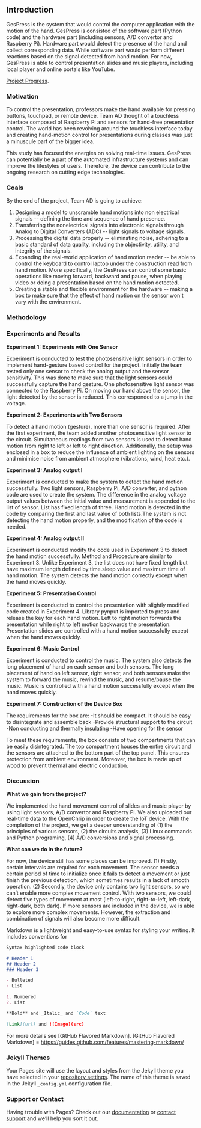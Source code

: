 ## Introduction

GesPress is the system that would control the computer application with the motion of the hand. GesPress is consisted of the software part (Python code) and the hardware part (including sensors, A/D convertor and Raspberry Pi). Hardware part would detect the presence of the hand and collect corresponding data. While software part would perform different reactions based on the signal detected from hand motion. For now, GesPress is able to control presentation slides and music players, including local player and online portals like YouTube. 

[Project Progress](https://yujuem/12740project.github.io/Project_progress.md).


### Motivation
To control the presentation, professors make the hand available for pressing buttons, touchpad, or remote device. Team AD thought of a touchless interface composed of Raspberry Pi and sensors for hand-free presentation control. The world has been revolving around the touchless interface today and creating hand-motion control for presentations during classes was just a minuscule part of the bigger idea.

This study has focused the energies on solving real-time issues. GesPress can potentially be a part of the automated infrastructure systems and can improve the lifestyles of users. Therefore, the device can contribute to the ongoing research on cutting edge technologies.


### Goals

By the end of the project, Team AD is going to achieve:
1. Designing a model to unscramble hand motions into non electrical signals -- defining the time and sequence of hand presence.
2. Transferring the nonelectrical signals into electronic signals through Analog to Digital Converters (ADC) -- light signals to voltage signals.
3. Processing the digital data properly -- eliminating noise, adhering to a basic standard of data quality, including the objectivity, utility, and integrity of the signals.
4. Expanding the real-world application of hand motion reader -- be able to control the keyboard to control laptop under the construction read from hand motion. More specifically, the GesPress can control some basic operations like moving forward, backward and pause, when playing video or doing a presentation based on the hand motion detected.
5. Creating a stable and flexible environment for the hardware -- making a box to make sure that the effect of hand motion on the sensor won't vary with the environment. 

### Methodology




### Experiments and Results

**Experiment 1: Experiments with One Sensor**

Experiment is conducted to test the photosensitive light sensors in order to implement hand-gesture based control for the project. Initially the team tested only one sensor to check the analog output and the sensor sensitivity. This was done to make sure that the light sensors could successfully capture the hand gesture. One photosensitive light sensor was connected to the Raspberry Pi. On moving our hand above the sensor, the light detected by the sensor is reduced. This corresponded to a jump in the voltage. 

**Experiment 2: Experiments with Two Sensors**

To detect a hand motion (gesture), more than one sensor is required. After the first experiment, the team added another photosensitive light sensor to the circuit. Simultaneous readings from two sensors is used to detect hand motion from right to left or left to right direction. Additionally, the setup was enclosed in a box to reduce the influence of ambient lighting on the sensors and minimise noise from ambient atmosphere (vibrations, wind, heat etc.).

**Experiment 3: Analog output I**

Experiment is conducted to make the system to detect the hand motion successfully. Two light sensors, Raspberry Pi, A/D converter, and python code are used to create the system. The difference in the analog voltage output values between the initial value and measurement is appended to the list of sensor. List has fixed length of three. Hand motion is detected in the code by comparing the first and last value of both lists.The system is not detecting the hand motion properly, and the modification of the code is needed. 

**Experiment 4: Analog output II**

Experiment is conducted modify the code used in Experiment 3 to detect the hand motion successfully. Method and Procedure are similar to Experiment 3. Unlike Experiment 3, the list does not have fixed length but have maximum length defined by time.sleep value and maximum time of hand motion. The system detects the hand motion correctly except when the hand moves quickly. 

**Experiment 5: Presentation Control**

Experiment is conducted to control the presentation with slightly modified code created in Experiment 4. Library pynput is imported to press and release the key for each hand motion. Left to right motion forwards the presentation while right to left motion backwards the presentation. Presentation slides are controlled with a hand motion successfully except when the hand moves quickly. 

**Experiment 6: Music Control**

Experiment is conducted to control the music. The system also detects the long placement of hand on each sensor and both sensors. The long placement of hand on left sensor, right sensor, and both sensors make the system to forward the music, rewind the music, and resume/pause the music. Music is controlled with a hand motion successfully except when the hand moves quickly. 

**Experiment 7: Construction of the Device Box**

The requirements for the box are:
  -It should be compact. It should be easy to disintegrate and assemble back
  -Provide structural support to the circuit 
  -Non conducting and thermally insulating 
  -Have opening for the sensor

To meet these requirements, the box consists of two compartments that can be easily disintegrated. The top compartment houses the entire circuit and the sensors are attached to the bottom part of the top panel. This ensures protection from ambient environment. Moreover, the box is made up of wood to prevent thermal and electric conduction.



### Discussion

**What we gain from the project?**

We implemented the hand movement control of slides and music player by using light sensors, A/D convertor and Raspberry Pi. We also uploaded our real-time data to the OpenChrip in order to create the IoT device. With the completion of the project, we get a deeper understanding of (1) the principles of various sensors, (2) the circuits analysis, (3) Linux commands and Python programing, (4) A/D conversions and signal processing.

**What can we do in the future?**

For now, the device still has some places can be improved. (1) Firstly, certain intervals are required for each movement. The sensor needs a certain period of time to initialize once it fails to detect a movement or just finish the previous detection, which sometimes results in a lack of smooth operation. (2) Secondly, the device only contains two light sensors, so we can’t enable more complex movement control. With two sensors, we could detect five types of movement at most (left-to-right, right-to-left, left-dark, right-dark, both dark). If more sensors are included in the device, we is able to explore more complex movements. However, the extraction and combination of signals will also become more difficult.

Markdown is a lightweight and easy-to-use syntax for styling your writing. It includes conventions for

```markdown
Syntax highlighted code block

# Header 1
## Header 2
### Header 3

- Bulleted
- List

1. Numbered
2. List

**Bold** and _Italic_ and `Code` text

[Link](url) and ![Image](src)
```

For more details see [GitHub Flavored Markdown].
[GitHub Flavored Markdown] = https://guides.github.com/features/mastering-markdown/

### Jekyll Themes

Your Pages site will use the layout and styles from the Jekyll theme you have selected in your [repository settings](https://github.com/c-sachdeva/GesPress.github.io/settings). The name of this theme is saved in the Jekyll `_config.yml` configuration file.

### Support or Contact

Having trouble with Pages? Check out our [documentation](https://help.github.com/categories/github-pages-basics/) or [contact support](https://github.com/contact) and we’ll help you sort it out.
